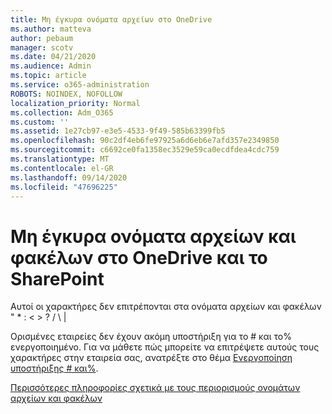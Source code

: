 ```yaml
---
title: Μη έγκυρα ονόματα αρχείων στο OneDrive
ms.author: matteva
author: pebaum
manager: scotv
ms.date: 04/21/2020
ms.audience: Admin
ms.topic: article
ms.service: o365-administration
ROBOTS: NOINDEX, NOFOLLOW
localization_priority: Normal
ms.collection: Adm_O365
ms.custom: ''
ms.assetid: 1e27cb97-e3e5-4533-9f49-585b63399fb5
ms.openlocfilehash: 90c2df4eb6fe97925a6d6eb6e7afd357e2349850
ms.sourcegitcommit: c6692ce0fa1358ec3529e59ca0ecdfdea4cdc759
ms.translationtype: MT
ms.contentlocale: el-GR
ms.lasthandoff: 09/14/2020
ms.locfileid: "47696225"
---
```

# <a name="invalid-file-and-folder-names-in-onedrive-and-sharepoint"></a>Μη έγκυρα ονόματα αρχείων και φακέλων στο OneDrive και το SharePoint

Αυτοί οι χαρακτήρες δεν επιτρέπονται στα ονόματα αρχείων και φακέλων " \* : \< \> ? / \ | 
  
Ορισμένες εταιρείες δεν έχουν ακόμη υποστήριξη για το # και το% ενεργοποιημένο. Για να μάθετε πώς μπορείτε να επιτρέψετε αυτούς τους χαρακτήρες στην εταιρεία σας, ανατρέξτε στο θέμα [Ενεργοποίηση υποστήριξης # και%](https://go.microsoft.com/fwlink/?linkid=862611). 
  
[Περισσότερες πληροφορίες σχετικά με τους περιορισμούς ονομάτων αρχείων και φακέλων](https://go.microsoft.com/fwlink/?linkid=866430)
  

